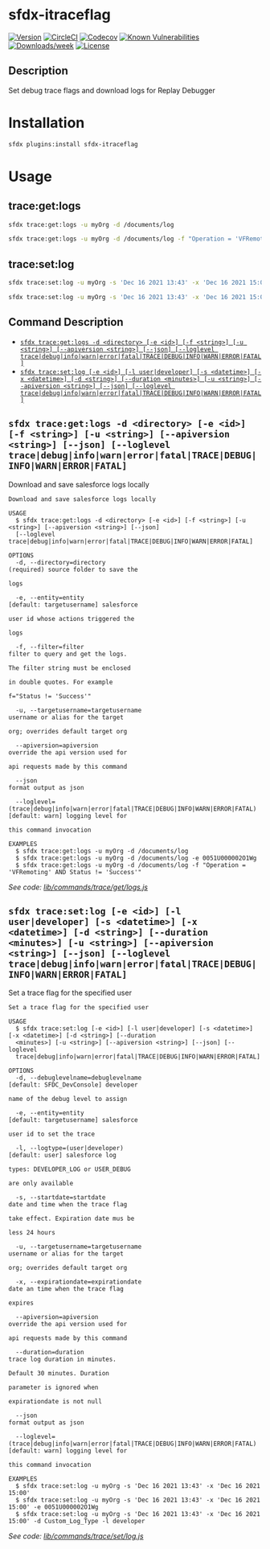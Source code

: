 # sfdx-itraceflag
[![Version](https://img.shields.io/npm/v/sfdx-itraceflag.svg)](https://npmjs.org/package/sfdx-itraceflag)
[![CircleCI](https://circleci.com/gh/Isai-ds/sfdx-itraceflag/tree/master.svg?style=shield)](https://circleci.com/gh/Isai-ds/sfdx-itraceflag/tree/master)
[![Codecov](https://codecov.io/gh/Isai-ds/sfdx-itraceflag/branch/master/graph/badge.svg)](https://codecov.io/gh/Isai-ds/sfdx-itraceflag)
[![Known Vulnerabilities](https://snyk.io/test/github/Isai-ds/sfdx-itraceflag/badge.svg)](https://snyk.io/test/github/Isai-ds/sfdx-itraceflag)
[![Downloads/week](https://img.shields.io/npm/dw/sfdx-itraceflag.svg)](https://npmjs.org/package/sfdx-itraceflag)
[![License](https://img.shields.io/npm/l/sfdx-itraceflag.svg)](https://github.com/Isai-ds/sfdx-itraceflag/blob/master/package.json)
## Description
Set debug trace flags and download logs for Replay Debugger

# Installation
```sh
sfdx plugins:install sfdx-itraceflag
```

# Usage
## trace:get:logs
```sh
sfdx trace:get:logs -u myOrg -d /documents/log 
```

```sh
sfdx trace:get:logs -u myOrg -d /documents/log -f "Operation = 'VFRemoting' AND Status != 'Success'"
```

## trace:set:log
```sh
sfdx trace:set:log -u myOrg -s 'Dec 16 2021 13:43' -x 'Dec 16 2021 15:00'
```

```sh
sfdx trace:set:log -u myOrg -s 'Dec 16 2021 13:43' -x 'Dec 16 2021 15:00' -e 0051U000002O1Wg
```
## Command Description
<!-- commands -->
* [`sfdx trace:get:logs -d <directory> [-e <id>] [-f <string>] [-u <string>] [--apiversion <string>] [--json] [--loglevel trace|debug|info|warn|error|fatal|TRACE|DEBUG|INFO|WARN|ERROR|FATAL]`](#sfdx-tracegetlogs--d-directory--e-id--f-string--u-string---apiversion-string---json---loglevel-tracedebuginfowarnerrorfataltracedebuginfowarnerrorfatal)
* [`sfdx trace:set:log [-e <id>] [-l user|developer] [-s <datetime>] [-x <datetime>] [-d <string>] [--duration <minutes>] [-u <string>] [--apiversion <string>] [--json] [--loglevel trace|debug|info|warn|error|fatal|TRACE|DEBUG|INFO|WARN|ERROR|FATAL]`](#sfdx-tracesetlog--e-id--l-userdeveloper--s-datetime--x-datetime--d-string---duration-minutes--u-string---apiversion-string---json---loglevel-tracedebuginfowarnerrorfataltracedebuginfowarnerrorfatal)

## `sfdx trace:get:logs -d <directory> [-e <id>] [-f <string>] [-u <string>] [--apiversion <string>] [--json] [--loglevel trace|debug|info|warn|error|fatal|TRACE|DEBUG|INFO|WARN|ERROR|FATAL]`

Download and save salesforce logs locally

```
Download and save salesforce logs locally

USAGE
  $ sfdx trace:get:logs -d <directory> [-e <id>] [-f <string>] [-u <string>] [--apiversion <string>] [--json] 
  [--loglevel trace|debug|info|warn|error|fatal|TRACE|DEBUG|INFO|WARN|ERROR|FATAL]

OPTIONS
  -d, --directory=directory                                                         (required) source folder to save the
                                                                                    logs

  -e, --entity=entity                                                               [default: targetusername] salesforce
                                                                                    user id whose actions triggered the
                                                                                    logs

  -f, --filter=filter                                                               filter to query and get the logs.
                                                                                    The filter string must be enclosed
                                                                                    in double quotes. For example
                                                                                    f="Status != 'Success'"

  -u, --targetusername=targetusername                                               username or alias for the target
                                                                                    org; overrides default target org

  --apiversion=apiversion                                                           override the api version used for
                                                                                    api requests made by this command

  --json                                                                            format output as json

  --loglevel=(trace|debug|info|warn|error|fatal|TRACE|DEBUG|INFO|WARN|ERROR|FATAL)  [default: warn] logging level for
                                                                                    this command invocation

EXAMPLES
  $ sfdx trace:get:logs -u myOrg -d /documents/log
  $ sfdx trace:get:logs -u myOrg -d /documents/log -e 0051U000002O1Wg
  $ sfdx trace:get:logs -u myOrg -d /documents/log -f "Operation = 'VFRemoting' AND Status != 'Success'"
```

_See code: [lib/commands/trace/get/logs.js](https://github.com/Isai-ds/sfdx-itraceflag/blob/v0.0.4/lib/commands/trace/get/logs.js)_

## `sfdx trace:set:log [-e <id>] [-l user|developer] [-s <datetime>] [-x <datetime>] [-d <string>] [--duration <minutes>] [-u <string>] [--apiversion <string>] [--json] [--loglevel trace|debug|info|warn|error|fatal|TRACE|DEBUG|INFO|WARN|ERROR|FATAL]`

Set a trace flag for the specified user

```
Set a trace flag for the specified user

USAGE
  $ sfdx trace:set:log [-e <id>] [-l user|developer] [-s <datetime>] [-x <datetime>] [-d <string>] [--duration 
  <minutes>] [-u <string>] [--apiversion <string>] [--json] [--loglevel 
  trace|debug|info|warn|error|fatal|TRACE|DEBUG|INFO|WARN|ERROR|FATAL]

OPTIONS
  -d, --debuglevelname=debuglevelname                                               [default: SFDC_DevConsole] developer
                                                                                    name of the debug level to assign

  -e, --entity=entity                                                               [default: targetusername] salesforce
                                                                                    user id to set the trace

  -l, --logtype=(user|developer)                                                    [default: user] salesforce log
                                                                                    types: DEVELOPER_LOG or USER_DEBUG
                                                                                    are only available

  -s, --startdate=startdate                                                         date and time when the trace flag
                                                                                    take effect. Expiration date mus be
                                                                                    less 24 hours

  -u, --targetusername=targetusername                                               username or alias for the target
                                                                                    org; overrides default target org

  -x, --expirationdate=expirationdate                                               date an time when the trace flag
                                                                                    expires

  --apiversion=apiversion                                                           override the api version used for
                                                                                    api requests made by this command

  --duration=duration                                                               trace log duration in minutes.
                                                                                    Default 30 minutes. Duration
                                                                                    parameter is ignored when
                                                                                    expirationdate is not null

  --json                                                                            format output as json

  --loglevel=(trace|debug|info|warn|error|fatal|TRACE|DEBUG|INFO|WARN|ERROR|FATAL)  [default: warn] logging level for
                                                                                    this command invocation

EXAMPLES
  $ sfdx trace:set:log -u myOrg -s 'Dec 16 2021 13:43' -x 'Dec 16 2021 15:00'
  $ sfdx trace:set:log -u myOrg -s 'Dec 16 2021 13:43' -x 'Dec 16 2021 15:00' -e 0051U000002O1Wg
  $ sfdx trace:set:log -u myOrg -s 'Dec 16 2021 13:43' -x 'Dec 16 2021 15:00' -d Custom_Log_Type -l developer
```

_See code: [lib/commands/trace/set/log.js](https://github.com/Isai-ds/sfdx-itraceflag/blob/v0.0.4/lib/commands/trace/set/log.js)_
<!-- commandsstop -->
